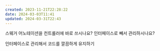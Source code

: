 ```yaml
---
created: 2023-11-21T22:28:22
date: 2024-03-03T11:41
updated: 2024-03-31T22:43
---
```

스웨거 어노테이션을 컨트롤러에 바로 쓰시나요?
인터페이스로 빼서 관리하시나요?

인터페이스로 관리해서 코드를 깔끔하게 유지하기